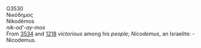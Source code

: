 <body>
  <p>G3530<br>  Νικόδημος  <br> Nikodēmos  <br><i>nik-od‘-ay-mos </i><br>From <a href="g3534.htm">3534</a> and <a href="g1218.htm">1218</a>  <i>victorious</i> among his <i>people</i>; <i>Nicodemus</i>, an Israelite: - Nicodemus.<br></p>
 </body>